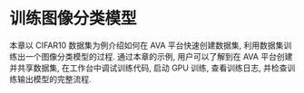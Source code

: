 # 训练图像分类模型

本章以 CIFAR10 数据集为例介绍如何在 AVA 平台快速创建数据集, 利用数据集训练出一个图像分类模型的过程. 通过本章的示例, 用户可以了解到在 AVA 平台创建并共享数据集, 在工作台中调试训练代码, 启动 GPU 训练, 查看训练日志, 并检查训练输出模型的完整流程.
